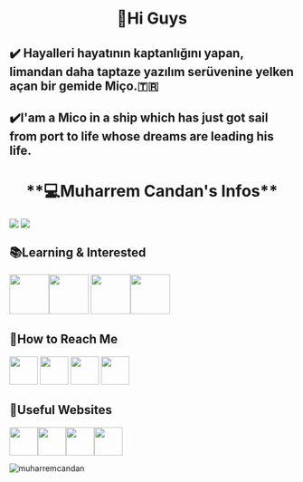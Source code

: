 <h1 align="center">🥳Hi Guys </h1>

## ✔️ Hayalleri hayatının kaptanlığını yapan, limandan daha taptaze yazılım serüvenine yelken açan bir gemide Miço.🇹🇷

## ✔️I'am a Mico in a ship which has just got sail from port to life  whose dreams are leading his life.

<h1 align="center"> **💻Muharrem Candan's Infos**</h1>

<a href="https://github.com/MuharremCandan"><img align="center" src="https://github-readme-stats.vercel.app/api?username=muharremcandan&show_icons=true&bg_color=0d1117&text_color=bdc3c7&title_color=f1c40f&icon_color=f1c40f&hide_border=true" /></a>
<a href="https://github.com/MuharremCandan"><img align="center" src="https://github-readme-stats.vercel.app/api/top-langs/?username=muharremcandan&bg_color=0d1117&text_color=bdc3c7&title_color=f1c40f&hide_border=true&layout=compact&langs_count=15" /></a>


<h2>📚Learning & Interested</h2>

<img src="http://berkayyolcu.com/resimler/c.png" width="70" height="70" /><img src="https://i.pinimg.com/originals/32/57/31/325731898416cd08042a1c4e8e884506.png" width="70" height="70" />    <img src="https://sinavofisi.com/wp-content/uploads/2021/01/py.png" width="70" height="70" /><img src="https://sdtimes.com/wp-content/uploads/2018/02/Angular_full_color_logo.svg_-490x490.png" width="70" height="70" />
 
 <h2>🤝How to Reach Me</h2>

[<img src="https://www.androidfreeware.net/img2/linkedin.jpg" width="50" height="50" />](https://www.linkedin.com/in/muharrem-candan-a840161bb/) 
[<img src="https://play-lh.googleusercontent.com/2sREY-8UpjmaLDCTztldQf6u2RGUtuyf6VT5iyX3z53JS4TdvfQlX-rNChXKgpBYMw=s180-rw" width="50" height="50" />](https://www.instagram.com/mrr.muho/)
[<img src="https://seeklogo.com/images/T/twitter-2012-negative-logo-5C6C1F1521-seeklogo.com.png" width="50" height="50" />](https://twitter.com/mhrrm_cndn)
[<img src="https://media-exp1.licdn.com/dms/image/C4D0BAQEv0xgEe3MJ2w/company-logo_200_200/0/1602698792035?e=1625097600&v=beta&t=aF7WMSz0Di8dWnoQB2-OInrMcaofiIY3V6Ob3lb05as" width="50" height="50" />](https://medium.com/@1muharremcandan)


<h2>🎇Useful Websites</h2>

[<img src="https://1.bp.blogspot.com/-ULT9oDhqr24/XJYCrttOEpI/AAAAAAAAJYE/inXHXlzblBI3SbcGpiUj4TMNj-E8uPlaQCK4BGAYYCw/s640/logo%2Bhackerrank%2Bicon.png" width="50" height="50"/>](https://www.hackerrank.com/MuharremCNDN)[<img src="https://data.apksum.com/b7/com.barinchild.w3school5.rdprangon/2/icon.png" width="50" height="50"/>](https://my-learning.w3schools.com)[<img src="https://belax8.github.io/images/codewars.png" width="50" height="50"/>](https://www.codewars.com/users/MuharremCandan)[<img src="https://enisnecipoglu.com/wp-content/uploads/2017/01/Stackoverflow-300x286.png" width="50" height="50"/>](https://stackoverflow.com/users/15529649/muharrem) 


<img src="https://komarev.com/ghpvc/?username=muharremcandan&label=Profile%20views&color=0e75b6&style=flat" alt="muharremcandan" />











<!--
**MuharremCandan/MuharremCandan** is a ✨ _special_ ✨ repository because its `README.md` (this file) appears on your GitHub profile.

Here are some ideas to get you started:

- 🔭 I’m currently working on ...
- 🌱 I’m currently learning ...
- 👯 I’m looking to collaborate on ...
- 🤔 I’m looking for help with ...
- 💬 Ask me about ...
- 📫 How to reach me: ...
- 😄 Pronouns: ...
- ⚡ Fun fact: ...
-->
